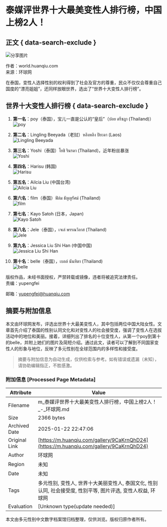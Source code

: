 # 泰媒评世界十大最美变性人排行榜，中国上榜2人！

## 正文 { data-search-exclude }


![分享图片](https://rs2.huanqiucdn.cn/huanqiucdn/image/m/share.jpg)

作者：world.huanqiu.com  
来源：环球网  

在泰国，变性人选择性别的权利得到了社会及官方的尊重，民众不仅仅会尊重自己国度的“漂亮姐姐”，还同样放眼世界，选出了“世界十大变性人排行榜”。

## 世界十大变性人排行榜 { data-search-exclude }

1. **第一名**：poy（泰国），宝儿一直是公认的“皇后”（ปอย ตรีชฎา (Thailand)）  
   ![poy](https://himg2.huanqiucdn.cn/attachment2010/2017/0504/10/43/20170504104328611.jpg)

2. **第二名**：Lingling Beeyada（老挝）หลิงหลิง ปิยะดา (Laos)  
   ![Lingling Beeyada](https://himg2.huanqiucdn.cn/attachment2010/2017/0504/10/43/20170504104358449.jpg)

3. **第三名**：Yoshi（泰国）โยชิ รินรดา (Thailand)，近年粉丝暴涨  
   ![Yoshi](https://himg2.huanqiucdn.cn/attachment2010/2017/0504/10/44/20170504104431668.jpg)

4. **第四名**：Harisu (韩国)  
   ![Harisu](https://himg2.huanqiucdn.cn/attachment2010/2017/0504/10/45/20170504104518921.jpg)

5. **第五名**：Ailcia Liu (中国台湾)  
   ![Ailcia Liu](https://himg2.huanqiucdn.cn/attachment2010/2017/0504/10/45/20170504104545292.jpg)

6. **第六名**：film（泰国）ฟิล์ม ธัญญรัศม์ (Thailand)  
   ![film](https://himg2.huanqiucdn.cn/attachment2010/2017/0504/10/46/20170504104616171.jpg)

7. **第七名**：Kayo Satoh (日本，Japan)  
   ![Kayo Satoh](https://himg2.huanqiucdn.cn/attachment2010/2017/0504/10/46/20170504104645440.jpg)

8. **第八名**：Jele（泰国），เจเล่ พรรณวิลาส (Thailand)  
   ![Jele](https://himg2.huanqiucdn.cn/attachment2010/2017/0504/10/47/20170504104722385.jpg)

9. **第九名**：Jessica Liu Shi Han (中国中国)  
   ![Jessica Liu Shi Han](https://himg2.huanqiucdn.cn/attachment2010/2017/0504/10/48/20170504104801186.jpg)

10. **第十名**：belle（泰国），เบลล์ นันทิตา (Thailand)  
   ![belle](https://himg2.huanqiucdn.cn/attachment2010/2017/0504/10/48/20170504104839187.jpg)

版权作品，未经书面授权，严禁转载或镜像，违者将被追究法律责任。  
责编：yupengfei  

邮箱：yupengfei@huanqiu.com
<!-- tcd_original_link https://m.huanqiu.com/gallery/9CaKrnQhD24 -->


## 摘要与附加信息

<!-- tcd_abstract -->
本文由环球网发布，评选出世界十大最美变性人，其中包括两位中国大陆女性。文章首先介绍了泰国的性别认同文化和对变性人的社会接受度，强调了变性人在选拔活动中的地位和美丽。接着，详细列出了排名的十位变性人，从第一个poy到第十的belle，并附上她们的图片及简短介绍。通过此文，读者可以了解到不同国家变性人的形象与地位，反映了多元性别在全球范围内的多样性和接受度。
<!-- tcd_abstract_end -->

> 摘要与附加信息为自动生成，仅供检索与参考。如有错误或遗漏（未知），请协助编辑指正，不胜感激。

### 附加信息 [Processed Page Metadata]

| Attribute       | Value                                  |
|-----------------|----------------------------------------|
| Filename        | m_泰媒评世界十大最美变性人排行榜，中国上榜2人！_-_环球网.md                             |
| Size            | 2366 bytes                           |
| Archived Date   | 2025-01-22 22:47:06                             |
| Original Link   | [https://m.huanqiu.com/gallery/9CaKrnQhD24](https://m.huanqiu.com/gallery/9CaKrnQhD24)                       |
| Author          | 环球网                               |
| Region          | 未知                               |
| Date            | 未知                                 |
| Tags            | 多元性别, 变性人, 世界十大美丽变性人, 泰国文化, 性别认同, 社会接受度, 性别平等, 图片评选, 变性人权益, 环球网                                 |
| Evaluation            | [Unknown type(update needed)]                                 |
<!-- tcd_table_end -->

本文由多元性别中文数字档案馆归档整理，仅供浏览。版权归原作者所有。

